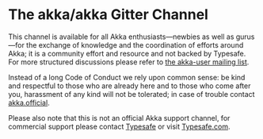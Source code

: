 # The akka/akka Gitter Channel

This channel is available for all Akka enthusiasts—newbies as well as gurus—for the exchange of knowledge and the coordination of efforts around Akka; it is a community effort and resource and not backed by Typesafe. For more structured discussions please refer to [the akka-user mailing list](https://groups.google.com/forum/#!forum/akka-user).

Instead of a long Code of Conduct we rely upon common sense: be kind and respectful to those who are already here and to those who come after you, harassment of any kind will not be tolerated; in case of trouble contact [akka.official](mailto:akka.official@gmail.com).

Please also note that this is not an official Akka support channel, for commercial support please contact [Typesafe](mailto:info@typesafe.com) or visit [Typesafe.com](http://www.typesafe.com/).
